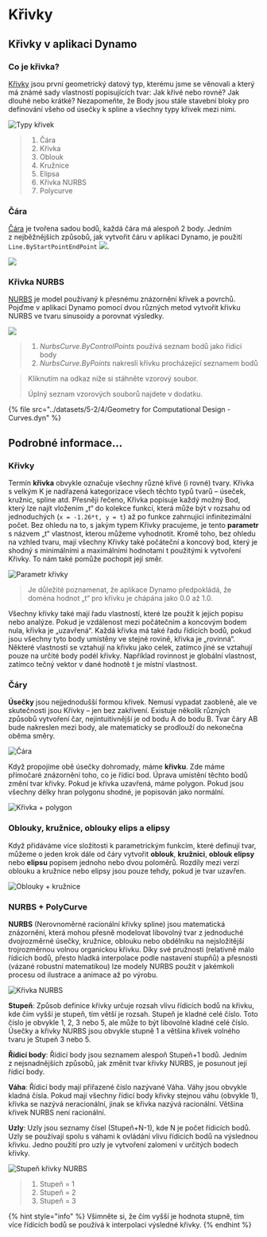 # Křivky

## Křivky v aplikaci Dynamo

### Co je křivka?

[Křivky](5-4\_curves.md#curve) jsou první geometrický datový typ, kterému jsme se věnovali a který má známé sady vlastností popisujících tvar: Jak křivé nebo rovné? Jak dlouhé nebo krátké? Nezapomeňte, že Body jsou stále stavební bloky pro definování všeho od úsečky k spline a všechny typy křivek mezi nimi.

![Typy křivek](../images/5-2/4/CurveTypes.jpg)

> 1. Čára
> 2. Křivka
> 3. Oblouk
> 4. Kružnice
> 5. Elipsa
> 6. Křivka NURBS
> 7. Polycurve

### Čára

[Čára](5-4\_curves.md#lines) je tvořena sadou bodů, každá čára má alespoň 2 body. Jedním z nejběžnějších způsobů, jak vytvořit čáru v aplikaci Dynamo, je použití `Line.ByStartPointEndPoint` ![](<./images/5-2/4/Line by start point end point.jpg>).

![](<./images/5-2/4/curves - line by start point end point.jpg>)

### Křivka NURBS

[NURBS](5-4\_curves.md#nurbs-+-polycurves) je model používaný k přesnému znázornění křivek a povrchů. Pojďme v aplikaci Dynamo pomocí dvou různých metod vytvořit křivku NURBS ve tvaru sinusoidy a porovnat výsledky.

![](<../images/5-2/4/curves - Nurbs Curves.jpg>)

> 1. _NurbsCurve.ByControlPoints_ používá seznam bodů jako řídicí body
> 2. _NurbsCurve.ByPoints_ nakreslí křivku procházející seznamem bodů

> Kliknutím na odkaz níže si stáhněte vzorový soubor.
>
> Úplný seznam vzorových souborů najdete v dodatku.

{% file src="../datasets/5-2/4/Geometry for Computational Design - Curves.dyn" %}

## Podrobné informace...

### Křivky

Termín **křivka** obvykle označuje všechny různé křivé (i rovné) tvary. Křivka s velkým K je nadřazená kategorizace všech těchto typů tvarů – úseček, kružnic, spline atd. Přesněji řečeno, Křivka popisuje každý možný Bod, který lze najít vložením „t“ do kolekce funkcí, která může být v rozsahu od jednoduchých (`x = -1.26*t, y = t`) až po funkce zahrnující infinitezimální počet. Bez ohledu na to, s jakým typem Křivky pracujeme, je tento **parametr** s názvem „t“ vlastnost, kterou můžeme vyhodnotit. Kromě toho, bez ohledu na vzhled tvaru, mají všechny Křivky také počáteční a koncový bod, který je shodný s minimálními a maximálními hodnotami t použitými k vytvoření Křivky. To nám také pomůže pochopit její směr.

![Parametr křivky](../images/5-2/4/CurveParameter.jpg)

> Je důležité poznamenat, že aplikace Dynamo předpokládá, že doména hodnot „t“ pro křivku je chápána jako 0.0 až 1.0.

Všechny křivky také mají řadu vlastností, které lze použít k jejich popisu nebo analýze. Pokud je vzdálenost mezi počátečním a koncovým bodem nula, křivka je „uzavřená“. Každá křivka má také řadu řídicích bodů, pokud jsou všechny tyto body umístěny ve stejné rovině, křivka je „rovinná“. Některé vlastnosti se vztahují na křivku jako celek, zatímco jiné se vztahují pouze na určité body podél křivky. Například rovinnost je globální vlastnost, zatímco tečný vektor v dané hodnotě t je místní vlastnost.

### Čáry

**Úsečky** jsou nejjednodušší formou křivek. Nemusí vypadat zaobleně, ale ve skutečnosti jsou Křivky – jen bez zakřivení. Existuje několik různých způsobů vytvoření čar, nejintuitivnější je od bodu A do bodu B. Tvar čáry AB bude nakreslen mezi body, ale matematicky se prodlouží do nekonečna oběma směry.

![Čára](../images/5-2/4/Line.jpg)

Když propojíme obě úsečky dohromady, máme **křivku**. Zde máme přímočaré znázornění toho, co je řídicí bod. Úprava umístění těchto bodů změní tvar křivky. Pokud je křivka uzavřená, máme polygon. Pokud jsou všechny délky hran polygonu shodné, je popisován jako normální.

![Křivka + polygon](../images/5-2/4/Polyline.jpg)

### Oblouky, kružnice, oblouky elips a elipsy

Když přidáváme více složitosti k parametrickým funkcím, které definují tvar, můžeme o jeden krok dále od čáry vytvořit **oblouk**, **kružnici**, **oblouk elipsy** nebo **elipsu** popisem jednoho nebo dvou poloměrů. Rozdíly mezi verzí oblouku a kružnice nebo elipsy jsou pouze tehdy, pokud je tvar uzavřen.

![Oblouky + kružnice](../images/5-2/4/Arcs+Circles.jpg)

### NURBS + PolyCurve

**NURBS** (Nerovnoměrné racionální křivky spline) jsou matematická znázornění, která mohou přesně modelovat libovolný tvar z jednoduché dvojrozměrné úsečky, kružnice, oblouku nebo obdélníku na nejsložitější trojrozměrnou volnou organickou křivku. Díky své pružnosti (relativně málo řídicích bodů, přesto hladká interpolace podle nastavení stupňů) a přesnosti (vázané robustní matematikou) lze modely NURBS použít v jakémkoli procesu od ilustrace a animace až po výrobu.

![Křivka NURBS](../images/5-2/4/NURBScurve.jpg)

**Stupeň**: Způsob definice křivky určuje rozsah vlivu řídicích bodů na křivku, kde čím vyšší je stupeň, tím větší je rozsah. Stupeň je kladné celé číslo. Toto číslo je obvykle 1, 2, 3 nebo 5, ale může to být libovolné kladné celé číslo. Úsečky a křivky NURBS jsou obvykle stupně 1 a většina křivek volného tvaru je Stupeň 3 nebo 5.

**Řídicí body**: Řídicí body jsou seznamem alespoň Stupeň+1 bodů. Jedním z nejsnadnějších způsobů, jak změnit tvar křivky NURBS, je posunout její řídicí body.

**Váha**: Řídicí body mají přiřazené číslo nazývané Váha. Váhy jsou obvykle kladná čísla. Pokud mají všechny řídicí body křivky stejnou váhu (obvykle 1), křivka se nazývá neracionální, jinak se křivka nazývá racionální. Většina křivek NURBS není racionální.

**Uzly**: Uzly jsou seznamy čísel (Stupeň+N-1), kde N je počet řídicích bodů. Uzly se používají spolu s váhami k ovládání vlivu řídicích bodů na výslednou křivku. Jedno použití pro uzly je vytvoření zalomení v určitých bodech křivky.

![Stupeň křivky NURBS](../images/5-2/4/NURBScurve\_Degree.jpg)

> 1. Stupeň = 1
> 2. Stupeň = 2
> 3. Stupeň = 3

{% hint style="info" %}
Všimněte si, že čím vyšší je hodnota stupně, tím více řídících bodů se používá k interpolaci výsledné křivky.
{% endhint %}

